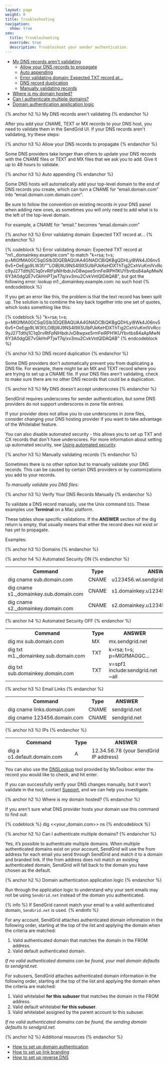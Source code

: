 ```yaml
---
layout: page
weight: 0
title: Troubleshooting
navigation:
  show: true
seo:
  title: Troubleshooting
  override: true
  description: Troubleshoot your sender authentication.
---
```


- [My DNS records aren't validating](#-My-DNS-records-arent-validating)
    - [Allow your DNS records to propagate](#-Allow-your-DNS-records-to-propagate)
    - [Auto appending](#-Auto-appending)
    - [Error validating domain: Expected TXT record at...](#-Error-validating-domain--Expected-TXT-record-at)
    - [DNS record duplication](#-DNS-record-duplication)
    - [Manually validating records](#-Manually-validating-records)
- [Where is my domain hosted?](#-Where-is-my-domain-hosted)
- [Can I authenticate multiple domains?]()
- [Domain authentication application logic](#-Domain-authentication-application-logic)

{% anchor h2 %}
My DNS records aren't validating
{% endanchor %}

After you add your CNAME, TEXT or MX records to your DNS host, you need to validate them in the SendGrid UI. If your DNS records aren't validating, try these steps:

{% anchor h3 %}
Allow your DNS records to propagate
{% endanchor %}

Some DNS providers take longer than others to update your DNS records with the CNAME files or TEXT and MX files that we ask you to add. Give it up to 48 hours to validate.

{% anchor h3 %}
Auto appending
{% endanchor %}

Some DNS hosts will automatically add your top-level domain to the end of DNS records you create, which can turn a CNAME for “email.domain.com” into “email.domain.com.domain.com”.

Be sure to follow the convention on existing records in your DNS panel when adding new ones, as sometimes you will only need to add what is to the left of the top-level domain.

For example, a CNAME for “email.” becomes “email.domain.com”

{% anchor h3 %}
Error validating domain: Expected TXT record at...
{% endanchor %}

{% codeblock %}
Error validating domain: 
Expected TXT record at "m1._domainkey.example.com" to match "k=rsa; t=s; p=MIGfMA0GCSqGSIb3DQEBAQUAA4GNADCBiQKBgQDHLyl8Wk4J06nv56v5+OeEgp9LW3f/""LOlBjWJ9NS4l9X5UlbPJkKeHDXThTig2CxhVuKmIVvRcc9yJ27Tdthj1C1q0rvRtFpNlHbdrJvD8wpxe5rmFeiRPH1KUYbvtbs84aApMwN6Y3A0dgQE7vGkHnPTjwT7q/xv3mu2CvkVntQIDAQAB", but got the following error: lookup m1._domainkey.example.com: no such host
{% endcodeblock %}

If you get an error like this, the problem is that the text record has been split up. The solution is to combine the key back together into one set of quotes, which looks something like this:

{% codeblock %}
"k=rsa; t=s; p=MIGfMA0GCSqGSIb3DQEBAQUAA4GNADCBiQKBgQDHLyl8Wk4J06nv56v5+OeEgp9LW3f/LOlBjWJ9NS4l9X5UlbPJkKeHDXThTig2CxhVuKmIVvRcc9yJ27Tdthj1C1q0rvRtFpNlHbdrJvD8wpxe5rmFeiRPH1KUYbvtbs84aApMwN6Y3A0dgQE7vGkHnPTjwT7q/xv3mu2CvkVntQIDAQAB"
{% endcodeblock %}

{% anchor h3 %}
DNS record duplication
{% endanchor %}

Some DNS providers don't automatically prevent you from duplicating a DNS file. For example, there might be an MX and TEXT record where you are trying to set up a CNAME file. If your DNS files aren't validating, check to make sure there are no other DNS records that could be a duplication.

{% anchor h3 %}
My DNS doesn't accept underscores
{% endanchor %}

SendGrid requires underscores for sender authentication, but some DNS providers do not support underscores in zone file entries.

If your provider does not allow you to use underscores in zone files, consider changing your DNS hosting provider if you want to take advantage of the Whitelabel feature.

You can also disable automated security - this allows you to set up TXT and CX records that don't have underscores. For more information about setting up automated security, see [Using automated security]({{root_url}}/User_Guide/Settings/Sender_authentication/How_to_set_up_domain_authentication.html#-Using-automated-security).

{% anchor h3 %}
Manually validating records
{% endanchor %}

Sometimes there is no other option but to manually validate your DNS records. This can be caused by certain DNS providers or by customizations you add to your records.

*To manually validate you DNS files:*

{% anchor h3 %}
Verify Your DNS Records Manually
{% endanchor %}

To validate a DNS record manually, use the  Unix command `DIG`. These examples use **Terminal** on a Mac platform.

These tables show specific validations. If the **ANSWER** section of the dig return is empty, that usually means that either the record does not exist or has yet to propagate.

Examples:

{% anchor h3 %}
Domains
{% endanchor %}

{% anchor h4 %}
Automated Security ON
{% endanchor %}

<table class="table">
  <tr>
    <th>Command</th>
    <th>Type</th>
    <th>ANSWER</th>
  </tr>
  <tr>
    <td>dig cname sub.domain.com</td>
    <td>CNAME</td>
    <td>u123456.wl.sendgrid.net</td>
  </tr>
  <tr>
    <td>dig cname s1._domainkey.sub.domain.com</td>
    <td>CNAME</td>
    <td>s1.domainkey.u123456.wl.sendgrid.net</td>
  </tr>
  <tr>
    <td>dig cname s2._domainkey.domain.com</td>
    <td>CNAME</td>
    <td>s2.domainkey.u123456.wl.sendgrid.net</td>
  </tr>
</table>

{% anchor h4 %}
Automated Security OFF
{% endanchor %}

<table class="table">
  <tr>
    <th>Command</th>
    <th>Type</th>
    <th>ANSWER</th>
  </tr>
  <tr>
    <td>dig mx sub.domain.com</td>
    <td>MX</td>
    <td>mx.sendgrid.net</td>
  </tr>
  <tr>
    <td>dig txt m1._domainkey.sub.domain.com</td>
    <td>TXT</td>
    <td>k=rsa; t=s; p=MIGfMA0GC...</td>
  </tr>
  <tr>
    <td>dig txt sub.domainkey.domain.com</td>
    <td>TXT</td>
    <td>v=spf1 include:sendgrid.net ~all</td>
  </tr>
</table>

{% anchor h3 %}
Email Links
{% endanchor %}

<table class="table">
  <tr>
    <th>Command</th>
    <th>Type</th>
    <th>ANSWER</th>
  </tr>
  <tr>
    <td>dig cname links.domain.com</td>
    <td>CNAME</td>
    <td>sendgrid.net</td>
  </tr>
  <tr>
    <td>dig cname 123456.domain.com</td>
    <td>CNAME</td>
    <td>sendgrid.net</td>
  </tr>
</table>

{% anchor h3 %}
IPs
{% endanchor %}

 <table class="table">
  <tr>
    <th>Command</th>
    <th>Type</th>
    <th>ANSWER</th>
  </tr>
  <tr>
    <td>dig a o1.default.domain.com</td>
    <td>A</td>
    <td>12.34.56.78 (your SendGrid IP address)</td>
  </tr>
</table>

You can also use the [DNSLookup](http://mxtoolbox.com/DNSLookup.aspx) tool provided by MxToolbox: enter the record you would like to check, and hit enter.

If you can successfully verify your DNS changes manually, but it won't validate in the tool, contact [Support](https://support.sendgrid.com/hc/en-us), and we can help you investigate.

{% anchor h2 %}
Where is my domain hosted?
{% endanchor %}

If you aren't sure what DNS provider hosts your domain use this command to find out:

{% codeblock %}
dig <<your_domain.com>> ns
{% endcodeblock %}

{% anchor h2 %}
Can I authenticate multiple domains?
{% endanchor %}

Yes, it’s possible to authenticate multiple domains. When multiple authenticated domains exist on your account, SendGrid will use the from address for each email you send through SendGrid and match it to a domain and branded link. If the from address does not match an existing authenticated domain, SendGrid will fall back to the domain you have chosen as the default.

{% anchor h2 %}
Domain authentication application logic
{% endanchor %}

Run through the application logic to understand why your sent emails may not be using `SendGrid.net` instead of the domain you authenticated.

{% info %}
If SendGrid cannot match your email to a valid authenticated domain, `SendGrid.net` is used.
{% endinfo %}

For any account, SendGrid attaches authenticated domain information in the following order, starting at the top of the list and applying the domain when the criteria are matched:

1. Valid authenticated domain that matches the domain in the FROM address.
1. Valid default authenticated domain.

*If no valid authenticated domains can be found, your mail domain defaults to sendgrid.net.*

For subusers, SendGrid attaches authenticated domain information in the following order, starting at the top of the list and applying the domain when the criteria are matched:

1. Valid whitelabel **for this subuser** that matches the domain in the FROM address.
1. Valid default whitelabel **for this subuser**.
1. Valid whitelabel assigned by the parent account to this subuser.

*If no valid authenticated domains can be found, the sending domain defaults to sendgrid.net.*

{% anchor h2 %}
Additional resources
{% endanchor %}

- [How to set up domain authentication]({{root_url}}/User_Guide/Settings/Sender_authentication/How_to_set_up_domain_authentication.html)
- [How to set up link branding]({{root_url}}/User_Guide/Settings/Sender_authentication/How_to_set_up_link_branding.html)
- [How to set up reverse DNS]({{root_url}}/User_Guide/Settings/Sender_authentication/How_to_set_up_reverse_dns.html)
